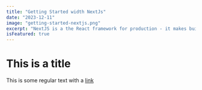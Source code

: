 ```yaml
---
title: "Getting Started width NextJs"
date: "2023-12-11"
image: "getting-started-nextjs.png"
excerpt: "NextJS is a the React framework for production - it makes building fullstack React apps and sites a breeze and ships with built-in SSR."
isFeatured: true
---
```


# This is a title

This is some regular text with a [link](http://google.com)
